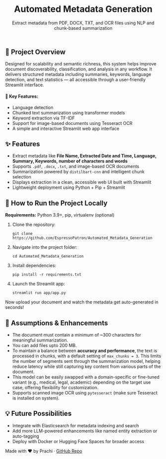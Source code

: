<header>
  <h1>Automated Metadata Generation</h1>
  <p>Extract metadata from PDF, DOCX, TXT, and OCR files using NLP and chunk-based summarization</p>
</header>

<main>
  <h2>📌 Project Overview</h2>
  <p>
    Designed for scalability and semantic richness, this system helps improve document discoverability, classification, and analysis in any workflow. It delivers structured metadata including summaries, keywords, language detection, and text statistics — all accessible through a user-friendly Streamlit interface.
  </p>
  <h4>🔧 Key Features:</h4>
  <ul>
    <li>Language detection</li>
    <li>Chunked text summarization using transformer models</li>
    <li>Keyword extraction via TF-IDF</li>
    <li>Support for image-based documents using Tesseract OCR</li>
    <li>A simple and interactive Streamlit web app interface</li>
  </ul>

  <h2>✨ Features</h2>
  <ul>
    <li>Extract metadata like <strong>File Name, Extracted Date and Time, Language, Summary, Keywords, number of characters and words</strong></li>
    <li>Supports <code>.pdf</code>, <code>.docx</code>, <code>.txt</code>, and image-based OCR documents</li>
    <li>Summarization powered by <code>distilbart-cnn</code> and intelligent chunk selection</li>
    <li>Displays extraction in a clean, accessible web UI built with Streamlit</li>
    <li>Lightweight deployment using Python + Pip + Streamlit</li>
  </ul>

  <h2>🚀 How to Run the Project Locally</h2>
  <p><strong>Requirements:</strong> Python 3.9+, pip, virtualenv (optional)</p>

  <ol>
    <li>Clone the repository:
      <pre><code>git clone https://github.com/EspressoPatron/Automated_Metadata_Generation</code></pre>
    </li>
    <li>Navigate into the project folder:
      <pre><code>cd Automated_Metadata_Generation</code></pre>
    </li>
    <li>Install dependencies:
      <pre><code>pip install -r requirements.txt</code></pre>
    </li>
    <li>Launch the Streamlit app:
      <pre><code>streamlit run app/app.py</code></pre>
    </li>
  </ol>
  <p>Now upload your document and watch the metadata get auto-generated in seconds!</p>

  <h2>🧠 Assumptions & Enhancements</h2>
  <ul>
    <li>The document must contain a minimum of ~300 characters for meaningful summarization.</li>
    <li>You can add files upto 200 MB.</li>
    <li>To maintain a balance between <b>accuracy and performance</b>, the text is processed in chunks, with a default setting of <code>max_chunks = 3</code>. This limits the number of segments sent through the summarization model, helping reduce latency while still capturing key content from various parts of the document.</li>
    <li>This model can be easily swapped with a domain-specific or fine-tuned variant (e.g., medical, legal, academic) depending on the target use case, offering flexibility for customization.</li>
    <li>Supports scanned image OCR using <code>pytesseract</code> (make sure Tesseract is installed on system).</li>
  </ul>

  <h2>💡 Future Possibilities</h2>
  <ul>
    <li>Integrate with Elasticsearch for metadata indexing and search</li>
    <li>Add more LLM-powered enhancements like named entity extraction or auto-tagging</li>
    <li>Deploy with Docker or Hugging Face Spaces for broader access</li>
  </ul>
</main>

<footer>
  Made with ❤️ by Prachi · <a href="https://github.com/EspressoPatron/Automated_Metadata_Generation" target="_blank">GitHub Repo</a>
</footer>

</body>